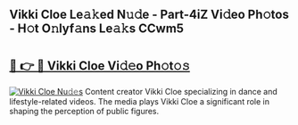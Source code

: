 ## Vikki Cloe Le𝚊𝚔ed N𝚞𝚍e - Part-4iZ Vi𝚍eo Ph𝚘tos - H𝚘t O𝚗lyf𝚊ns Le𝚊𝚔s CCwm5

# <h2><a href="http://hf55wn.feru.top/?c=Vikki+Cloe">🔗 👉 🔴 Vikki Cloe Vi𝚍𝚎o Ph𝚘t𝚘𝚜</a></h2>

[![Vikki Cloe Nu𝚍𝚎s](https://i.imgur.com/0TWrTi3.gif)](http://hf55wn.feru.top/?c=Vikki+Cloe)
Content creator Vikki Cloe specializing in dance and lifestyle-related videos. The media plays Vikki Cloe a significant role in shaping the perception of public figures. 
